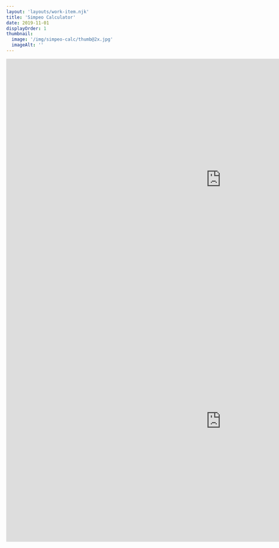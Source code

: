```yaml
---
layout: 'layouts/work-item.njk'
title: 'Simpeo Calculator'
date: 2019-11-01
displayOrder: 1
thumbnail:
  image: '/img/simpeo-calc/thumb@2x.jpg'
  imageAlt: ''
---
```


<!-- Responsive -->
<div class="video-wrapper">
  <iframe
    src="https://player.vimeo.com/video/312136706?muted=1&loop=1"
    width="1152"
    height="648"
    frameborder="0"
    webkitAllowFullScreen
    mozallowfullscreen
    allowFullScreen
  ></iframe>
</div>

<div class="video-wrapper">
  <iframe
    src="https://player.vimeo.com/video/312136714?muted=1&loop=1"
    width="1152"
    height="648"
    frameborder="0"
    webkitAllowFullScreen
    mozallowfullscreen
    allowFullScreen
  ></iframe>
</div>
